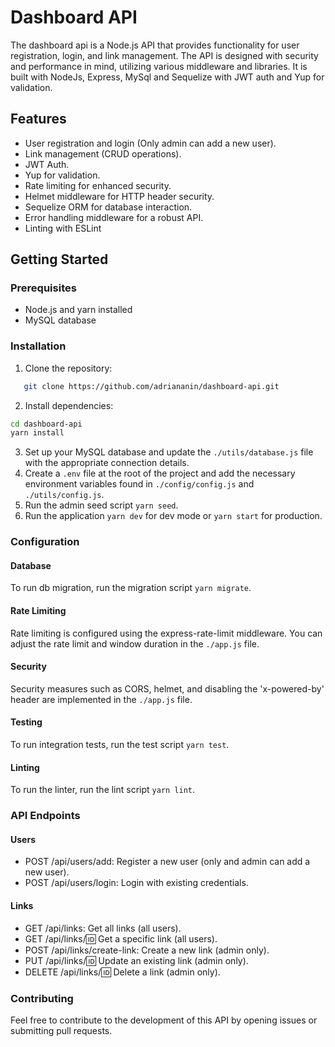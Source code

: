 # Dashboard API

The dashboard api is a Node.js API that provides functionality for user registration, login, and link management. The API is designed with security and performance in mind, utilizing various middleware and libraries. It is built with NodeJs, Express, MySql and Sequelize with JWT auth and Yup for validation.

## Features

- User registration and login (Only admin can add a new user).
- Link management (CRUD operations).
- JWT Auth.
- Yup for validation.
- Rate limiting for enhanced security.
- Helmet middleware for HTTP header security.
- Sequelize ORM for database interaction.
- Error handling middleware for a robust API.
- Linting with ESLint

## Getting Started

### Prerequisites

- Node.js and yarn installed
- MySQL database

### Installation

1. Clone the repository:

```bash
   git clone https://github.com/adriananin/dashboard-api.git

```

2. Install dependencies:

```bash
cd dashboard-api
yarn install

```

3. Set up your MySQL database and update the `./utils/database.js` file with the appropriate connection details.
4. Create a `.env` file at the root of the project and add the necessary environment variables found in `./config/config.js` and `./utils/config.js`.
5. Run the admin seed script `yarn seed`.
6. Run the application `yarn dev` for dev mode or `yarn start` for production.

### Configuration

#### Database

To run db migration, run the migration script `yarn migrate`.

#### Rate Limiting

Rate limiting is configured using the express-rate-limit middleware. You can adjust the rate limit and window duration in the `./app.js` file.

#### Security

Security measures such as CORS, helmet, and disabling the 'x-powered-by' header are implemented in the `./app.js` file.

#### Testing

To run integration tests, run the test script `yarn test`.

#### Linting

To run the linter, run the lint script `yarn lint`.

### API Endpoints

#### Users

- POST /api/users/add: Register a new user (only and admin can add a new user).
- POST /api/users/login: Login with existing credentials.

#### Links

- GET /api/links: Get all links (all users).
- GET /api/links/:id: Get a specific link (all users).
- POST /api/links/create-link: Create a new link (admin only).
- PUT /api/links/:id: Update an existing link (admin only).
- DELETE /api/links/:id: Delete a link (admin only).

### Contributing

Feel free to contribute to the development of this API by opening issues or submitting pull requests.
